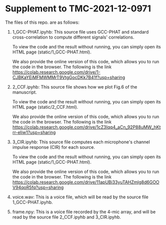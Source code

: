 # Supplement to TMC-2021-12-0971
The files of this repo. are as follows:

1. 1_GCC-PHAT.ipyhb: This source file uses GCC-PHAT and standard cross-correlation to compute different signals' correlations.
   
   To view the code and the result without running, you can simply open its HTML page (static/1_GCC-PHAT.html).

   We also provide the online version of this code, which allows you to run the code in the browser. The following is the link
   https://colab.research.google.com/drive/1-CJBKaYEiMFMWMMrT9VtgGocDKk7B41f?usp=sharing

2. 2_CCF.ipyhb: This source file shows how we plot Fig.6 of the manuscript.
   
   To view the code and the result without running, you can simply open its HTML page (static/2_CCF.html).

   We also provide the online version of this code, which allows you to run the code in the browser. The following is the link
   https://colab.research.google.com/drive/1cZ3Iqq4_aCn_92P88uMW_hKtrr-eIiw1?usp=sharing

3. 3_CIR.ipyhb: This source file computes each microphone's channel impulse response (CIR) for each source.
   
   To view the code and the result without running, you can simply open its HTML page (static/1_GCC-PHAT.html).

   We also provide the online version of this code, which allows you to run the code in the browser. The following is the link
   https://colab.research.google.com/drive/11apUBi33yuTAHZmlg8d6GOOV94qoR5fq?usp=sharing

4. voice.wav: This is a voice file, which will be read by the source file 1_GCC-PHAT.ipyhb.

5. frame.npy: This is a voice file recorded by the 4-mic array, and will be read by the source file 2_CCF.ipyhb and 3_CIR.ipyhb.